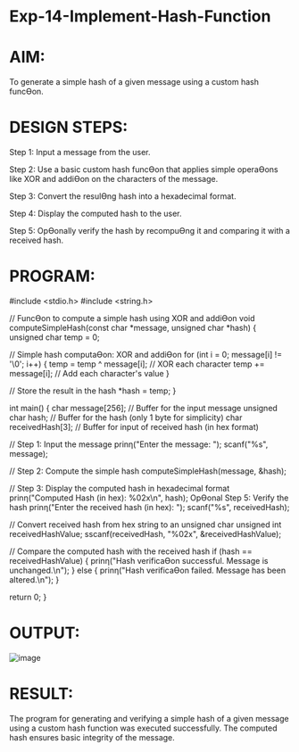# Exp-14-Implement-Hash-Function


# AIM:

To generate a simple hash of a given message using a custom hash funcƟon.

# DESIGN STEPS:

Step 1: Input a message from the user.

Step 2: Use a basic custom hash funcƟon that applies simple operaƟons like XOR and addiƟon on the
characters of the message.

Step 3: Convert the resulƟng hash into a hexadecimal format.

Step 4: Display the computed hash to the user.

Step 5: OpƟonally verify the hash by recompuƟng it and comparing it with a received hash.

# PROGRAM: 

#include <stdio.h>
#include <string.h>

// FuncƟon to compute a simple hash using XOR and addiƟon
void computeSimpleHash(const char *message, unsigned char *hash) {
unsigned char temp = 0;

// Simple hash computaƟon: XOR and addiƟon
for (int i = 0; message[i] != '\0'; i++) {
temp = temp ^ message[i]; // XOR each character
temp += message[i]; // Add each character's value
}

// Store the result in the hash
*hash = temp;
}

int main() {
char message[256]; // Buffer for the input message
unsigned char hash; // Buffer for the hash (only 1 byte for simplicity)
char receivedHash[3]; // Buffer for input of received hash (in hex format)

// Step 1: Input the message
prinƞ("Enter the message: ");
scanf("%s", message);

// Step 2: Compute the simple hash
computeSimpleHash(message, &hash);

// Step 3: Display the computed hash in hexadecimal format
prinƞ("Computed Hash (in hex): %02x\n", hash);
 OpƟonal Step 5: Verify the hash
prinƞ("Enter the received hash (in hex): ");
scanf("%s", receivedHash);

// Convert received hash from hex string to an unsigned char
unsigned int receivedHashValue;
sscanf(receivedHash, "%02x", &receivedHashValue);

// Compare the computed hash with the received hash
if (hash == receivedHashValue) {
prinƞ("Hash verificaƟon successful. Message is unchanged.\n");
} else {
prinƞ("Hash verificaƟon failed. Message has been altered.\n");
}

return 0;
}
# OUTPUT:

![image](https://github.com/user-attachments/assets/6218457c-a48b-44f0-a137-aa63d362e3d1)

# RESULT:

The program for generating and verifying a simple hash of a given message using a custom hash
function was executed successfully. The computed hash ensures basic integrity of the message.
